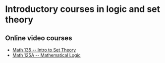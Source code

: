 # Introductory courses in logic and set theory

## Online video courses

- [Math 135 -- Intro to Set Theory](https://youtube.com/playlist?list=PLjJhPCaCziSQyON7NLc8Ac8ibdm6_iDQf&si=PXmTSLTIujMx5OQX)
- [Math 125A -- Mathematical Logic](https://youtu.be/rjV4AO0iIVY?si=8mZMlEkm6BcTlMFW)
